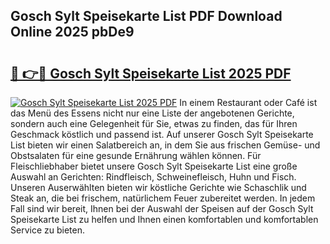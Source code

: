 ## Gosch Sylt Speisekarte List PDF Download Online 2025 pbDe9

# <h2><a href="http://gc6rja.nevu.top/?p=Gosch+Sylt+Speisekarte+List">🔗 👉🔴 Gosch Sylt Speisekarte List 2025 PDF</a></h2>

[![Gosch Sylt Speisekarte List 2025 PDF](https://i.imgur.com/dBaPXMq.png)](http://gc6rja.nevu.top/?p=Gosch+Sylt+Speisekarte+List)
In einem Restaurant oder Café ist das Menü des Essens nicht nur eine Liste der angebotenen Gerichte, sondern auch eine Gelegenheit für Sie, etwas zu finden, das für Ihren Geschmack köstlich und passend ist. Auf unserer Gosch Sylt Speisekarte List bieten wir einen Salatbereich an, in dem Sie aus frischen Gemüse- und Obstsalaten für eine gesunde Ernährung wählen können. Für Fleischliebhaber bietet unsere Gosch Sylt Speisekarte List eine große Auswahl an Gerichten: Rindfleisch, Schweinefleisch, Huhn und Fisch. Unseren Auserwählten bieten wir köstliche Gerichte wie Schaschlik und Steak an, die bei frischem, natürlichem Feuer zubereitet werden. In jedem Fall sind wir bereit, Ihnen bei der Auswahl der Speisen auf der Gosch Sylt Speisekarte List zu helfen und Ihnen einen komfortablen und komfortablen Service zu bieten.

